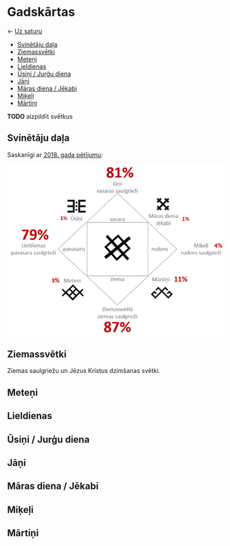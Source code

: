 Gadskārtas
==========

← [Uz saturu](../README.md#saturs)

- [Svinētāju daļa](#svinētāju-daļa)
- [Ziemassvētki](#ziemassvētki)
- [Meteņi](#meteņi)
- [Lieldienas](#lieldienas)
- [Ūsiņi / Jurģu diena](#ūsiņi--jurģu-diena)
- [Jāņi](#jāņi)
- [Māras diena / Jēkabi](#māras-diena--jēkabi)
- [Miķeļi](#miķeļi)
- [Mārtiņi](#mārtiņi)

**TODO** aizpildīt svētkus

Svinētāju daļa
--------------

Saskanīgi ar [2018. gada pētījumu](
https://www.kantar.lv/newsletters/tnsab56/ka-mes-musdienas-svinam-latviesu-gadskartas-un-izjutam-latvietibu):

![gadskārtas](img/gadskartas.jpg)

Ziemassvētki
------------

Ziemas saulgriežu un Jēzus Kristus dzimšanas svētki.

Meteņi
------

Lieldienas
----------

Ūsiņi / Jurģu diena
-------------------

Jāņi
----

Māras diena / Jēkabi
--------------------

Miķeļi
------

Mārtiņi
-------

